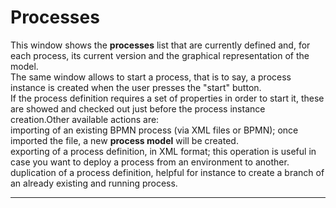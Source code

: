 # Processes

This window shows the  **processes**  list that are currently defined and, for each process, its current version and the graphical representation of the model.  
The same window allows to start a process, that is to say, a process instance is created when the user presses the "start" button.   
If the process definition requires a set of properties in order to start it, these are showed and checked out just before the process instance creation.Other available actions are:  
importing of an existing BPMN process \(via XML files or BPMN\); once imported the file, a new  **process model**  will be created.  
exporting of a process definition, in XML format; this operation is useful in case you want to deploy a process from an environment to another.  
duplication of a process definition, helpful for instance to create a branch of an already existing and running process.

---



